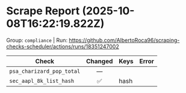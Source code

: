 # Scrape Report (2025-10-08T16:22:19.822Z)

Group: `compliance`  |  Run: https://github.com/AlbertoRoca96/scraping-checks-scheduler/actions/runs/18351247002

| Check | Changed | Keys | Error |
|---|:---:|:--|:--|
| `psa_charizard_pop_total` | — |  |  |
| `sec_aapl_8k_list_hash` | ✅ | hash |  |

